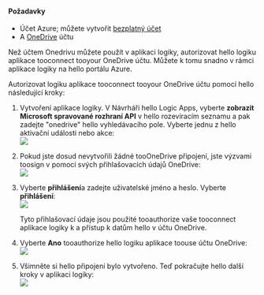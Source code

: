 #### <a name="prerequisites"></a>Požadavky
* Účet Azure; můžete vytvořit [bezplatný účet](https://azure.microsoft.com/free)
* A [OneDrive](https://www.microsoft.com/store/apps/onedrive/9wzdncrfj1p3) účtu 

Než účtem Onedrivu můžete použít v aplikaci logiky, autorizovat hello logiku aplikace tooconnect tooyour OneDrive účtu.  Můžete k tomu snadno v rámci aplikace logiky na hello portálu Azure. 

Autorizovat logiku aplikace tooconnect tooyour OneDrive účtu pomocí hello následující kroky:

1. Vytvoření aplikace logiky. V Návrháři hello Logic Apps, vyberte **zobrazit Microsoft spravované rozhraní API** v hello rozevíracím seznamu a pak zadejte "onedrive" hello vyhledávacího pole. Vyberte jednu z hello aktivační události nebo akce:  
   ![](./media/connectors-create-api-onedrive/onedrive-1.png)
2. Pokud jste dosud nevytvořili žádné tooOneDrive připojení, jste výzvami toosign v pomocí svých přihlašovacích údajů OneDrive:  
   ![](./media/connectors-create-api-onedrive/onedrive-2.png)
3. Vyberte **přihlášení**a zadejte uživatelské jméno a heslo. Vyberte **přihlášení**:  
   ![](./media/connectors-create-api-onedrive/onedrive-3.png)   
   
    Tyto přihlašovací údaje jsou použité tooauthorize vaše tooconnect aplikace logiky k a přístup k datům hello v účtu OneDrive. 
4. Vyberte **Ano** tooauthorize hello logiku aplikace toouse účtu OneDrive:  
   ![](./media/connectors-create-api-onedrive/onedrive-4.png)   
5. Všimněte si hello připojení bylo vytvořeno. Teď pokračujte hello další kroky v aplikaci logiky:  
   ![](./media/connectors-create-api-onedrive/onedrive-5.png)

